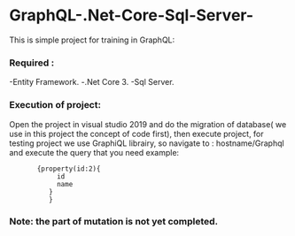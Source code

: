 # GraphQL-.Net-Core-Sql-Server-

   This is simple project for training in GraphQL:
   
  ### Required :
   -Entity Framework.
   -.Net Core 3.
   -Sql Server.
 ### Execution of project:
 
   Open the project in visual studio 2019 and do the migration of database( we use in this project the concept of code first), then execute project, for testing 
   project we use GraphiQL librairy, so navigate to : hostname/Graphql and execute the query that you need example:
   
           {property(id:2){
                id
                name
              }
              }
              
  ### Note: the part of mutation is not yet completed.
